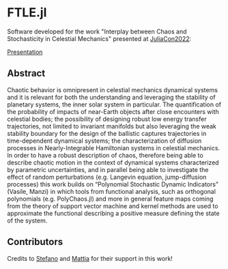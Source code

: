 # FTLE.jl

Software developed for the work "Interplay between Chaos and Stochasticity in Celestial Mechanics" presented at [JuliaCon2022](https://juliacon.org/2022/):

[Presentation](https://www.youtube.com/watch?v=-VrRqANuvsk&t=382s)
## Abstract 

Chaotic behavior is omnipresent in celestial mechanics dynamical systems and it is relevant for both the understanding and leveraging the stability of planetary systems, the inner solar system in particular. The quantification of the probability of impacts of near-Earth objects after close encounters with celestial bodies; the possibility of designing robust low energy transfer trajectories, not limited to invariant manifolds but also leveraging the weak stability boundary for the design of the ballistic captures trajectories in time-dependent dynamical systems; the characterization of diffusion processes in Nearly-Integrable Hamiltonian systems in celestial mechanics. In order to have a robust description of chaos, therefore being able to describe chaotic motion in the context of dynamical systems characterized by parametric uncertainties, and in parallel being able to investigate the effect of random perturbations (e.g. Langevin equation, jump-diffusion processes) this work builds on “Polynomial Stochastic Dynamic Indicators” (Vasile, Manzi) in which tools from functional analysis, such as orthogonal polynomials (e.g. PolyChaos.jl) and more in general feature maps coming from the theory of support vector machine and kernel methods are used to approximate the functional describing a positive measure defining the state of the system.

## Contributors

Credits to [Stefano](https://github.com/cr0stata) and [Mattia](https://github.com/pet-m96) for their support in this work!